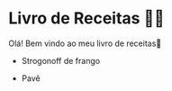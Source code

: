 # Livro de Receitas :man_cook:

Olá! Bem vindo ao meu livro de receitas:wave:

- Strogonoff de frango

- Pavê

